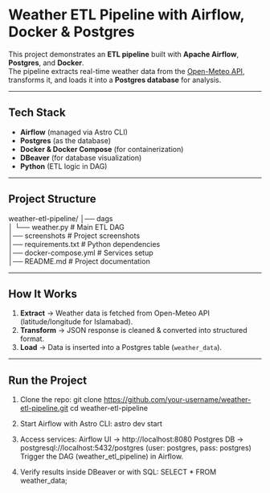 # Weather ETL Pipeline with Airflow, Docker & Postgres

This project demonstrates an **ETL pipeline** built with **Apache Airflow**, **Postgres**, and **Docker**.  
The pipeline extracts real-time weather data from the [Open-Meteo API](https://open-meteo.com), transforms it, and loads it into a **Postgres database** for analysis.  

---

## Tech Stack
- **Airflow** (managed via Astro CLI)  
- **Postgres** (as the database)  
- **Docker & Docker Compose** (for containerization)  
- **DBeaver** (for database visualization)  
- **Python** (ETL logic in DAG)

---

## Project Structure
weather-etl-pipeline/
│── dags<br>
│ └── weather.py # Main ETL DAG<br>
│── screenshots # Project screenshots<br>
│── requirements.txt # Python dependencies<br>
│── docker-compose.yml # Services setup<br>
│── README.md # Project documentation

---

## How It Works
1. **Extract** → Weather data is fetched from Open-Meteo API (latitude/longitude for Islamabad).  
2. **Transform** → JSON response is cleaned & converted into structured format.  
3. **Load** → Data is inserted into a Postgres table (`weather_data`).  

---

## Run the Project
1. Clone the repo:
   git clone https://github.com/your-username/weather-etl-pipeline.git
   cd weather-etl-pipeline
   
2. Start Airflow with Astro CLI:
   astro dev start
   
3. Access services:
    Airflow UI → http://localhost:8080
    Postgres DB → postgresql://localhost:5432/postgres (user: postgres, pass: postgres)
    Trigger the DAG (weather_etl_pipeline) in Airflow.

4. Verify results inside DBeaver or with SQL:
   SELECT * FROM weather_data;
